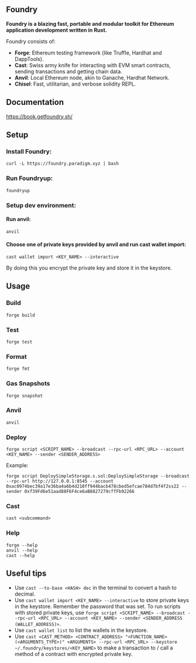 ## Foundry

**Foundry is a blazing fast, portable and modular toolkit for Ethereum application development written in Rust.**

Foundry consists of:

-   **Forge**: Ethereum testing framework (like Truffle, Hardhat and DappTools).
-   **Cast**: Swiss army knife for interacting with EVM smart contracts, sending transactions and getting chain data.
-   **Anvil**: Local Ethereum node, akin to Ganache, Hardhat Network.
-   **Chisel**: Fast, utilitarian, and verbose solidity REPL.

## Documentation

https://book.getfoundry.sh/

## Setup

### Install Foundry:

```shell
curl -L https://foundry.paradigm.xyz | bash
```

### Run Foundryup:

```shell
foundryup
```

### Setup dev environment:

#### Run anvil:

```shell
anvil
```

#### Choose one of private keys provided by anvil and run cast wallet import:

```shell
cast wallet import <KEY_NAME> --interactive
```
By doing this you encrypt the private key and store it in the keystore.

## Usage

### Build

```shell
forge build
```

### Test

```shell
forge test
```

### Format

```shell
forge fmt
```

### Gas Snapshots

```shell
forge snapshot
```

### Anvil

```shell
anvil
```

### Deploy

```shell
forge script <SCRIPT_NAME> --broadcast --rpc-url <RPC_URL> --account <KEY_NAME> --sender <SENDER_ADDRESS>
```
Example:
```shell
forge script DeploySimpleStorage.s.sol:DeploySimpleStorage --broadcast --rpc-url http://127.0.0.1:8545 --account 0xac0974bec39a17e36ba4a6b4d210ff944bacb478cbed5efcae784d7bf4f2ss22 --sender 0xf39Fd6e51aad88F6F4ce6aB8827279cffFb92266
```

### Cast

```shell
cast <subcommand>
```

### Help

```shell
forge --help
anvil --help
cast --help
```

## Useful tips

- Use `cast --to-base <HASH> dec` in the terminal to convert a hash to decimal.
- Use `cast wallet import <KEY_NAME> --interactive` to store private keys in the keystore. Remember the password that was set.
  To run scripts with stored private keys, use 
  `forge script <SCRIPT_NAME> --broadcast --rpc-url <RPC_URL> --account <KEY_NAME> --sender <SENDER_ADDRESS (WALLET_ADDRESS)>`.
- Use `cast wallet list` to list the wallets in the keystore.
- Use `cast <CAST_METHOD> <CONTRACT_ADDRESS> "<FUNCTION_NAME>(<ARGUMENTS_TYPE>)" <ARGUMENTS> --rpc-url <RPC_URL> --keystore ~/.foundry/keystores/<KEY_NAME>`
  to make a transaction to / call a method of a contract with encrypted private key.
